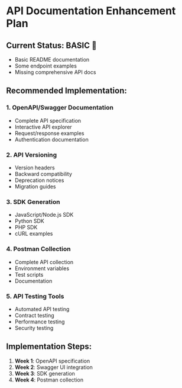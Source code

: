 # API Documentation Enhancement Plan

## Current Status: BASIC 📝
- Basic README documentation
- Some endpoint examples
- Missing comprehensive API docs

## Recommended Implementation:

### 1. **OpenAPI/Swagger Documentation**
- Complete API specification
- Interactive API explorer
- Request/response examples
- Authentication documentation

### 2. **API Versioning**
- Version headers
- Backward compatibility
- Deprecation notices
- Migration guides

### 3. **SDK Generation**
- JavaScript/Node.js SDK
- Python SDK
- PHP SDK
- cURL examples

### 4. **Postman Collection**
- Complete API collection
- Environment variables
- Test scripts
- Documentation

### 5. **API Testing Tools**
- Automated API testing
- Contract testing
- Performance testing
- Security testing

## Implementation Steps:
1. **Week 1**: OpenAPI specification
2. **Week 2**: Swagger UI integration
3. **Week 3**: SDK generation
4. **Week 4**: Postman collection




